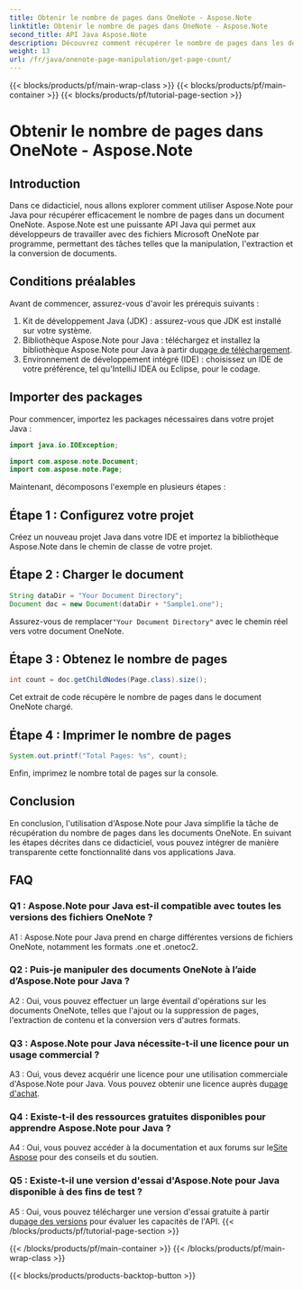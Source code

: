 ```yaml
---
title: Obtenir le nombre de pages dans OneNote - Aspose.Note
linktitle: Obtenir le nombre de pages dans OneNote - Aspose.Note
second_title: API Java Aspose.Note
description: Découvrez comment récupérer le nombre de pages dans les documents OneNote à l'aide d'Aspose.Note pour Java. Ce didacticiel étape par étape vous guide tout au long du processus sans effort.
weight: 13
url: /fr/java/onenote-page-manipulation/get-page-count/
---
```


{{< blocks/products/pf/main-wrap-class >}}
{{< blocks/products/pf/main-container >}}
{{< blocks/products/pf/tutorial-page-section >}}

# Obtenir le nombre de pages dans OneNote - Aspose.Note

## Introduction

Dans ce didacticiel, nous allons explorer comment utiliser Aspose.Note pour Java pour récupérer efficacement le nombre de pages dans un document OneNote. Aspose.Note est une puissante API Java qui permet aux développeurs de travailler avec des fichiers Microsoft OneNote par programme, permettant des tâches telles que la manipulation, l'extraction et la conversion de documents.

## Conditions préalables

Avant de commencer, assurez-vous d'avoir les prérequis suivants :

1. Kit de développement Java (JDK) : assurez-vous que JDK est installé sur votre système.
2.  Bibliothèque Aspose.Note pour Java : téléchargez et installez la bibliothèque Aspose.Note pour Java à partir du[page de téléchargement](https://releases.aspose.com/note/java/).
3. Environnement de développement intégré (IDE) : choisissez un IDE de votre préférence, tel qu'IntelliJ IDEA ou Eclipse, pour le codage.

## Importer des packages

Pour commencer, importez les packages nécessaires dans votre projet Java :

```java
import java.io.IOException;

import com.aspose.note.Document;
import com.aspose.note.Page;
```

Maintenant, décomposons l'exemple en plusieurs étapes :

## Étape 1 : Configurez votre projet

Créez un nouveau projet Java dans votre IDE et importez la bibliothèque Aspose.Note dans le chemin de classe de votre projet.

## Étape 2 : Charger le document

```java
String dataDir = "Your Document Directory";
Document doc = new Document(dataDir + "Sample1.one");
```

 Assurez-vous de remplacer`"Your Document Directory"` avec le chemin réel vers votre document OneNote.

## Étape 3 : Obtenez le nombre de pages

```java
int count = doc.getChildNodes(Page.class).size();
```

Cet extrait de code récupère le nombre de pages dans le document OneNote chargé.

## Étape 4 : Imprimer le nombre de pages

```java
System.out.printf("Total Pages: %s", count);
```

Enfin, imprimez le nombre total de pages sur la console.

## Conclusion

En conclusion, l'utilisation d'Aspose.Note pour Java simplifie la tâche de récupération du nombre de pages dans les documents OneNote. En suivant les étapes décrites dans ce didacticiel, vous pouvez intégrer de manière transparente cette fonctionnalité dans vos applications Java.

## FAQ

### Q1 : Aspose.Note pour Java est-il compatible avec toutes les versions des fichiers OneNote ?

A1 : Aspose.Note pour Java prend en charge différentes versions de fichiers OneNote, notamment les formats .one et .onetoc2.

### Q2 : Puis-je manipuler des documents OneNote à l’aide d’Aspose.Note pour Java ?

A2 : Oui, vous pouvez effectuer un large éventail d'opérations sur les documents OneNote, telles que l'ajout ou la suppression de pages, l'extraction de contenu et la conversion vers d'autres formats.

### Q3 : Aspose.Note pour Java nécessite-t-il une licence pour un usage commercial ?

 A3 : Oui, vous devez acquérir une licence pour une utilisation commerciale d'Aspose.Note pour Java. Vous pouvez obtenir une licence auprès du[page d'achat](https://purchase.aspose.com/buy).

### Q4 : Existe-t-il des ressources gratuites disponibles pour apprendre Aspose.Note pour Java ?

A4 : Oui, vous pouvez accéder à la documentation et aux forums sur le[Site Aspose](https://reference.aspose.com/note/java/) pour des conseils et du soutien.

### Q5 : Existe-t-il une version d'essai d'Aspose.Note pour Java disponible à des fins de test ?

 A5 : Oui, vous pouvez télécharger une version d'essai gratuite à partir du[page des versions](https://releases.aspose.com/) pour évaluer les capacités de l'API.
{{< /blocks/products/pf/tutorial-page-section >}}

{{< /blocks/products/pf/main-container >}}
{{< /blocks/products/pf/main-wrap-class >}}

{{< blocks/products/products-backtop-button >}}
